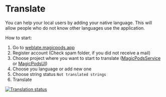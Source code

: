 # Translate

You can help your local users by adding your native language. This will allow people who do not know other languages use the application.

How to start:
1. Go to [weblate.magicpods.app](https://weblate.magicpods.app/engage/magicpods-windows/)
2. Register account (Check spam folder, if you did not receive a mail)
3. Choose project where you want to start to translate ([MagicPodsService](https://weblate.magicpods.app/projects/magicpods-windows/magicpodsservice/) or [MagicPodsUI](https://weblate.magicpods.app/projects/magicpods-windows/magicpodsui/))
4. Choose you language or add new one
5. Choose string status `Not translated strings`
6. Translate


 [![Translation status](https://weblate.magicpods.app/widgets/magicpods-windows/-/svg-badge.svg)](https://weblate.magicpods.app/engage/magicpods-windows/)